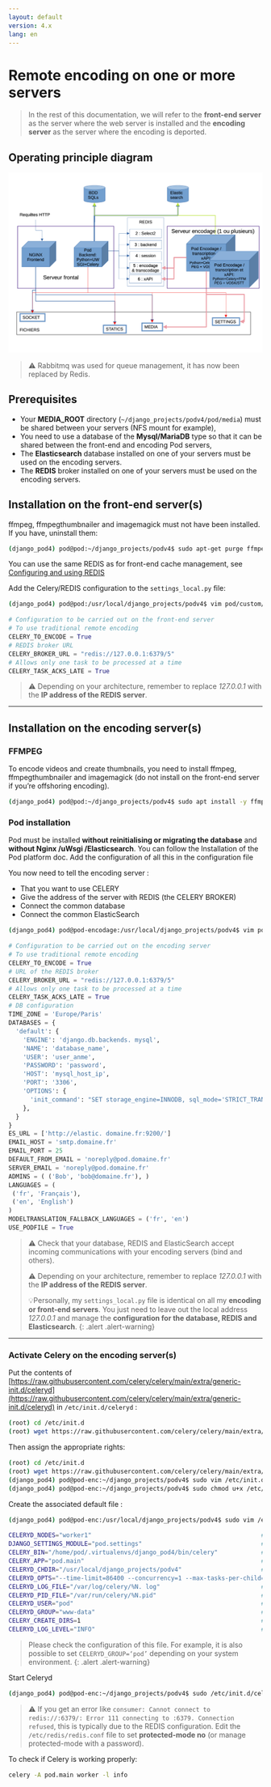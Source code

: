```yaml
---
layout: default
version: 4.x
lang: en
---
```


# Remote encoding on one or more servers

>In the rest of this documentation, we will refer to the **front-end server** as the server where the web server is installed and the **encoding server** as the server where the encoding is deported.

## Operating principle diagram

![Schematic diagram](remote-encoding_screens/remote-encoding.png)

> ⚠️ Rabbitmq was used for queue management, it has now been replaced by Redis.

## Prerequisites

- Your **MEDIA_ROOT** directory (``~/django_projects/podv4/pod/media``) must be shared between your servers (NFS mount for example),
- You need to use a database of the **Mysql/MariaDB** type so that it can be shared between the front-end and encoding Pod servers,
- The **Elasticsearch** database installed on one of your servers must be used on the encoding servers.
- The **REDIS** broker installed on one of your servers must be used on the encoding servers.

## Installation on the front-end server(s)

ffmpeg, ffmpegthumbnailer and imagemagick must not have been installed. If you have, uninstall them:

```bash
(django_pod4) pod@pod:~/django_projects/podv4$ sudo apt-get purge ffmpeg ffmpegthumbnailer imagemagick
```

You can use the same REDIS as for front-end cache management, see [Configuring and using REDIS](redis_en)

Add the Celery/REDIS configuration to the `settings_local.py` file:

```bash
(django_pod4) pod@pod:/usr/local/django_projects/podv4$ vim pod/custom/settings_local.py
```

```python
# Configuration to be carried out on the front-end server
# To use traditional remote encoding
CELERY_TO_ENCODE = True
# REDIS broker URL
CELERY_BROKER_URL = "redis://127.0.0.1:6379/5"
# Allows only one task to be processed at a time
CELERY_TASK_ACKS_LATE = True
```

> ⚠️ Depending on your architecture, remember to replace _127.0.0.1_ with the **IP address of the REDIS server**.

---

## Installation on the encoding server(s)

### FFMPEG

To encode videos and create thumbnails, you need to install ffmpeg, ffmpegthumbnailer and imagemagick (do not install on the front-end server if you’re offshoring encoding).

```sh
(django_pod4) pod@pod:~/django_projects/podv4$ sudo apt install -y ffmpeg ffmpegthumbnailer imagemagick
```

### Pod installation

Pod must be installed **without reinitialising or migrating the database** and **without Nginx /uWsgi /Elasticsearch**.
You can follow the Installation of the Pod platform doc.
Add the configuration of all this in the configuration file

You now need to tell the encoding server :

- That you want to use CELERY
- Give the address of the server with REDIS (the CELERY BROKER)
- Connect the common database
- Connect the common ElasticSearch

```bash
(django_pod4) pod@pod-encodage:/usr/local/django_projects/podv4$ vim pod/custom/settings_local.py
```

```python
# Configuration to be carried out on the encoding server
# To use traditional remote encoding
CELERY_TO_ENCODE = True
# URL of the REDIS broker
CELERY_BROKER_URL = "redis://127.0.0.1:6379/5"
# Allows only one task to be processed at a time
CELERY_TASK_ACKS_LATE = True
# DB configuration
TIME_ZONE = 'Europe/Paris'
DATABASES = {
  'default': {
    'ENGINE': 'django.db.backends. mysql',
    'NAME': 'database_name',
    'USER': 'user_anme',
    'PASSWORD': 'password',
    'HOST': 'mysql_host_ip',
    'PORT': '3306',
    'OPTIONS': {
      'init_command': "SET storage_engine=INNODB, sql_mode='STRICT_TRANS_TABLES', innodb_strict_mode=1",
    },
  }
}
ES_URL = ['http://elastic. domaine.fr:9200/']
EMAIL_HOST = 'smtp.domaine.fr'
EMAIL_PORT = 25
DEFAULT_FROM_EMAIL = 'noreply@pod.domaine.fr'
SERVER_EMAIL = 'noreply@pod.domaine.fr'
ADMINS = ( ('Bob', 'bob@domaine.fr'), )
LANGUAGES = (
 ('fr', 'Français'),
 ('en', 'English')
)
MODELTRANSLATION_FALLBACK_LANGUAGES = ('fr', 'en')
USE_PODFILE = True
```

> ⚠️ Check that your database, REDIS and ElasticSearch accept incoming communications with your encoding servers (bind and others).
>
> ⚠️ Depending on your architecture, remember to replace _127.0.0.1_ with the **IP address of the REDIS server**.
>
> 💡Personally, my `settings_local.py` file is identical on all my **encoding or front-end servers**. You just need to leave out the local address _127.0.0.1_ and manage the **configuration for the database, REDIS and Elasticsearch**.
{: .alert .alert-warning}
---

### Activate Celery on the encoding server(s)

Put the contents of [https://raw.githubusercontent.com/celery/celery/main/extra/generic-init.d/celeryd](https://raw.githubusercontent.com/celery/celery/main/extra/generic-init.d/celeryd) in `/etc/init.d/celeryd` :

```bash
(root) cd /etc/init.d
(root) wget https://raw.githubusercontent.com/celery/celery/main/extra/generic-init.d/celeryd
```

Then assign the appropriate rights:

```bash
(root) cd /etc/init.d
(root) wget https://raw.githubusercontent.com/celery/celery/main/extra/generic-init.d/celeryd
(django_pod4) pod@pod-enc:~/django_projects/podv4$ sudo vim /etc/init.d/celeryd
(django_pod4) pod@pod-enc:~/django_projects/podv4$ sudo chmod u+x /etc/init.d/celeryd
```

Create the associated default file :

```bash
(django_pod4) pod@pod-enc:/usr/local/django_projects/podv4$ sudo vim /etc/default/celeryd
```

```bash
CELERYD_NODES="worker1"                                               # Name of the worker(s). Add as many workers as there are tasks to execute in parallel.
DJANGO_SETTINGS_MODULE="pod.settings"                                 # settings of your Pod
CELERY_BIN="/home/pod/.virtualenvs/django_pod4/bin/celery"            # source directory of celery
CELERY_APP="pod.main"                                                 # application where celery is located
CELERYD_CHDIR="/usr/local/django_projects/podv4"                      # directory of the Pod project (where manage. py)
CELERYD_OPTS="--time-limit=86400 --concurrency=1 --max-tasks-per-child=1 --prefetch-multiplier=1" # options to apply to the behaviour of the worker(s)
CELERYD_LOG_FILE="/var/log/celery/%N. log"                            # log file
CELERYD_PID_FILE="/var/run/celery/%N.pid"                             # pid file
CELERYD_USER="pod"                                                    # system user using celery
CELERYD_GROUP="www-data"                                              # system group using celery
CELERY_CREATE_DIRS=1                                                  # if celery has folder creation rights
CELERYD_LOG_LEVEL="INFO"                                              # level of information which will be written in the logs
```

> Please check the configuration of this file. For example, it is also possible to set `CELERYD_GROUP=‘pod’` depending on your system environment.
{: .alert .alert-warning}

Start Celeryd

```bash
(django_pod4) pod@pod-enc:~/django_projects/podv4$ sudo /etc/init.d/celeryd start
```

> ⚠️ If you get an error like `consumer: Cannot connect to redis://:6379/: Error 111 connecting to :6379. Connection refused`, this is typically due to the REDIS configuration. Edit the `/etc/redis/redis.conf` file to set **protected-mode no** (or manage protected-mode with a password).

To check if Celery is working properly:

```bash
celery -A pod.main worker -l info
```
